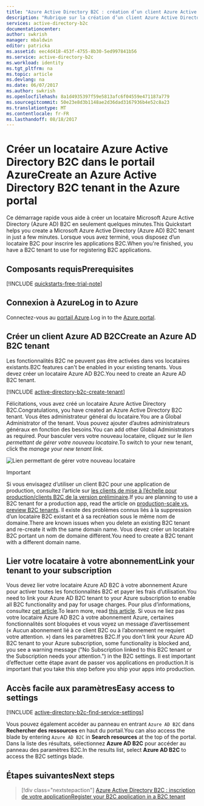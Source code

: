 ```yaml
---
title: "Azure Active Directory B2C : création d’un client Azure Active Directory B2C | Microsoft Docs"
description: "Rubrique sur la création d’un client Azure Active Directory B2C"
services: active-directory-b2c
documentationcenter: 
author: swkrish
manager: mbaldwin
editor: patricka
ms.assetid: eec4d418-453f-4755-8b30-5ed997841b56
ms.service: active-directory-b2c
ms.workload: identity
ms.tgt_pltfrm: na
ms.topic: article
ms.devlang: na
ms.date: 06/07/2017
ms.author: swkrish
ms.openlocfilehash: 8a1d4935397f59e5813afc6f04559e471187a779
ms.sourcegitcommit: 50e23e8d3b1148ae2d36dad3167936b4e52c8a23
ms.translationtype: MT
ms.contentlocale: fr-FR
ms.lasthandoff: 08/18/2017
---
```

# <a name="create-an-azure-active-directory-b2c-tenant-in-the-azure-portal"></a><span data-ttu-id="65f0b-103">Créer un locataire Azure Active Directory B2C dans le portail Azure</span><span class="sxs-lookup"><span data-stu-id="65f0b-103">Create an Azure Active Directory B2C tenant in the Azure portal</span></span>

<span data-ttu-id="65f0b-104">Ce démarrage rapide vous aide à créer un locataire Microsoft Azure Active Directory (Azure AD) B2C en seulement quelques minutes.</span><span class="sxs-lookup"><span data-stu-id="65f0b-104">This Quickstart helps you create a Microsoft Azure Active Directory (Azure AD) B2C tenant in just a few minutes.</span></span> <span data-ttu-id="65f0b-105">Lorsque vous avez terminé, vous disposez d’un locataire B2C pour inscrire les applications B2C.</span><span class="sxs-lookup"><span data-stu-id="65f0b-105">When you're finished, you have a B2C tenant to use for registering B2C applications.</span></span>

## <a name="prerequisites"></a><span data-ttu-id="65f0b-106">Composants requis</span><span class="sxs-lookup"><span data-stu-id="65f0b-106">Prerequisites</span></span>

[!INCLUDE [quickstarts-free-trial-note](../../includes/quickstarts-free-trial-note.md)]

##  <a name="log-in-to-azure"></a><span data-ttu-id="65f0b-107">Connexion à Azure</span><span class="sxs-lookup"><span data-stu-id="65f0b-107">Log in to Azure</span></span>

<span data-ttu-id="65f0b-108">Connectez-vous au [portail Azure](https://portal.azure.com/).</span><span class="sxs-lookup"><span data-stu-id="65f0b-108">Log in to the [Azure portal](https://portal.azure.com/).</span></span>

## <a name="create-an-azure-ad-b2c-tenant"></a><span data-ttu-id="65f0b-109">Créer un client Azure AD B2C</span><span class="sxs-lookup"><span data-stu-id="65f0b-109">Create an Azure AD B2C tenant</span></span>

<span data-ttu-id="65f0b-110">Les fonctionnalités B2C ne peuvent pas être activées dans vos locataires existants.</span><span class="sxs-lookup"><span data-stu-id="65f0b-110">B2C features can't be enabled in your existing tenants.</span></span> <span data-ttu-id="65f0b-111">Vous devez créer un locataire Azure AD B2C.</span><span class="sxs-lookup"><span data-stu-id="65f0b-111">You need to create an Azure AD B2C tenant.</span></span>

[!INCLUDE [active-directory-b2c-create-tenant](../../includes/active-directory-b2c-create-tenant.md)]

<span data-ttu-id="65f0b-112">Félicitations, vous avez créé un locataire Azure Active Directory B2C.</span><span class="sxs-lookup"><span data-stu-id="65f0b-112">Congratulations, you have created an Azure Active Directory B2C tenant.</span></span> <span data-ttu-id="65f0b-113">Vous êtes administrateur général du locataire.</span><span class="sxs-lookup"><span data-stu-id="65f0b-113">You are a Global Administrator of the tenant.</span></span> <span data-ttu-id="65f0b-114">Vous pouvez ajouter d’autres administrateurs généraux en fonction des besoins.</span><span class="sxs-lookup"><span data-stu-id="65f0b-114">You can add other Global Administrators as required.</span></span> <span data-ttu-id="65f0b-115">Pour basculer vers votre nouveau locataire, cliquez sur le *lien permettant de gérer votre nouveau locataire*.</span><span class="sxs-lookup"><span data-stu-id="65f0b-115">To switch to your new tenant, click the *manage your new tenant link*.</span></span>

![Lien permettant de gérer votre nouveau locataire](./media/active-directory-b2c-get-started/manage-new-b2c-tenant-link.png)

> [!IMPORTANT]
> <span data-ttu-id="65f0b-117">Si vous envisagez d’utiliser un client B2C pour une application de production, consultez l’article sur [les clients de mise à l’échelle pour production/clients B2C de la version préliminaire](active-directory-b2c-reference-tenant-type.md).</span><span class="sxs-lookup"><span data-stu-id="65f0b-117">If you are planning to use a B2C tenant for a production app, read the article on [production-scale vs. preview B2C tenants](active-directory-b2c-reference-tenant-type.md).</span></span> <span data-ttu-id="65f0b-118">Il existe des problèmes connus liés à la suppression d’un locataire B2C existant et à sa recréation sous le même nom de domaine.</span><span class="sxs-lookup"><span data-stu-id="65f0b-118">There are known issues when you delete an existing B2C tenant and re-create it with the same domain name.</span></span> <span data-ttu-id="65f0b-119">Vous devez créer un locataire B2C portant un nom de domaine différent.</span><span class="sxs-lookup"><span data-stu-id="65f0b-119">You need to create a B2C tenant with a different domain name.</span></span>
>
>

## <a name="link-your-tenant-to-your-subscription"></a><span data-ttu-id="65f0b-120">Lier votre locataire à votre abonnement</span><span class="sxs-lookup"><span data-stu-id="65f0b-120">Link your tenant to your subscription</span></span>

<span data-ttu-id="65f0b-121">Vous devez lier votre locataire Azure AD B2C à votre abonnement Azure pour activer toutes les fonctionnalités B2C et payer les frais d’utilisation.</span><span class="sxs-lookup"><span data-stu-id="65f0b-121">You need to link your Azure AD B2C tenant to your Azure subscription to enable all B2C functionality and pay for usage charges.</span></span> <span data-ttu-id="65f0b-122">Pour plus d’informations, consultez [cet article](active-directory-b2c-how-to-enable-billing.md).</span><span class="sxs-lookup"><span data-stu-id="65f0b-122">To learn more, read [this article](active-directory-b2c-how-to-enable-billing.md).</span></span> <span data-ttu-id="65f0b-123">Si vous ne liez pas votre locataire Azure AD B2C à votre abonnement Azure, certaines fonctionnalités sont bloquées et vous voyez un message d’avertissement (« Aucun abonnement lié à ce client B2C ou à l’abonnement ne requiert votre attention. ») dans les paramètres B2C.</span><span class="sxs-lookup"><span data-stu-id="65f0b-123">If you don't link your Azure AD B2C tenant to your Azure subscription, some functionality is blocked and, you see a warning message ("No Subscription linked to this B2C tenant or the Subscription needs your attention.") in the B2C settings.</span></span> <span data-ttu-id="65f0b-124">Il est important d’effectuer cette étape avant de passer vos applications en production.</span><span class="sxs-lookup"><span data-stu-id="65f0b-124">It is important that you take this step before you ship your apps into production.</span></span>

## <a name="easy-access-to-settings"></a><span data-ttu-id="65f0b-125">Accès facile aux paramètres</span><span class="sxs-lookup"><span data-stu-id="65f0b-125">Easy access to settings</span></span>

[!INCLUDE [active-directory-b2c-find-service-settings](../../includes/active-directory-b2c-find-service-settings.md)]

<span data-ttu-id="65f0b-126">Vous pouvez également accéder au panneau en entrant `Azure AD B2C` dans **Rechercher des ressources** en haut du portail.</span><span class="sxs-lookup"><span data-stu-id="65f0b-126">You can also access the blade by entering `Azure AD B2C` in **Search resources** at the top of the portal.</span></span> <span data-ttu-id="65f0b-127">Dans la liste des résultats, sélectionnez **Azure AD B2C** pour accéder au panneau des paramètres B2C.</span><span class="sxs-lookup"><span data-stu-id="65f0b-127">In the results list, select **Azure AD B2C** to access the B2C settings blade.</span></span>

## <a name="next-steps"></a><span data-ttu-id="65f0b-128">Étapes suivantes</span><span class="sxs-lookup"><span data-stu-id="65f0b-128">Next steps</span></span>

> [!div class="nextstepaction"]
> [<span data-ttu-id="65f0b-129">Azure Active Directory B2C : inscription de votre application</span><span class="sxs-lookup"><span data-stu-id="65f0b-129">Register your B2C application in a B2C tenant</span></span>](active-directory-b2c-app-registration.md)